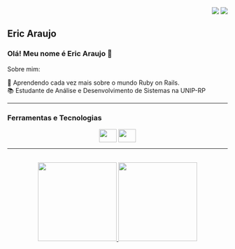 

<div align="right">
<a href="https://www.linkedin.com/in/eric-poloni-ara%C3%BAjo-7aa466182/" target="_blank"><img src="https://img.shields.io/badge/-LinkedIn-%230077B5?style=for-the-badge&logo=linkedin&logoColor=white" target="_blank"></a> 
<a href = "mailto:ericpoloni@gmail.com"><img src="https://img.shields.io/badge/Gmail-D14836?style=for-the-badge&logo=gmail&logoColor=white" target="_blank"></a>
</div>

## Eric Araujo
### Olá! Meu nome é Eric Araujo 👋

Sobre mim:

🌱 Aprendendo cada vez mais sobre o mundo Ruby on Rails.<br>
📚 Estudante de Análise e Desenvolvimento de Sistemas na UNIP-RP
___
### Ferramentas e Tecnologias

<div align="center" >
  <img align="center" height="30" width="40" src="https://cdn.jsdelivr.net/gh/devicons/devicon/icons/rails/rails-plain-wordmark.svg" />
  <img align="center" height="30" width="40" src="https://cdn.jsdelivr.net/gh/devicons/devicon/icons/ruby/ruby-original.svg" />
</div>

___
<br>
<div align="center">
<a href="https://github.com/ericaraujo13">
<img height="180em" src="https://github-readme-stats.vercel.app/api/top-langs/?username=ericaraujo13&layout=compact&langs_count=7&theme=tokyonight"/>
<img height="180em" src="https://github-readme-stats.vercel.app/api?username=ericaraujo13&show_icons=true&theme=tokyonight&include_all_commits=true&count_private=true"/>
</div>
  
